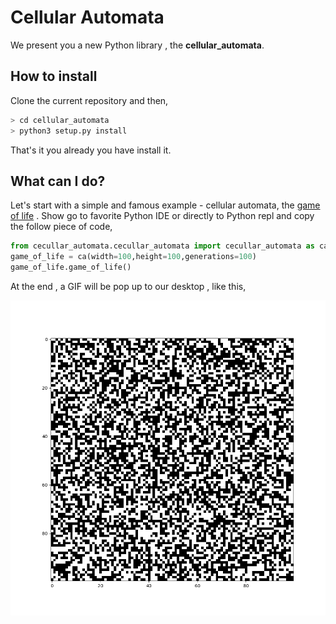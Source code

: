 # Cellular Automata

We present you a new Python library , the **cellular_automata**.

## How to install

Clone the current repository and then,

```bash
> cd cellular_automata
> python3 setup.py install
```

That's it you already you have install it.

## What can I do?

Let's start with a simple and famous example - cellular automata, the [game of life](https://en.wikipedia.org/wiki/Conway%27s_Game_of_Life) .  Show go to favorite Python IDE or directly to Python repl and copy the follow piece of code,

 ```python
from cecullar_automata.cecullar_automata import cecullar_automata as ca
game_of_life = ca(width=100,height=100,generations=100)
game_of_life.game_of_life()

 ```

At the end , a GIF will be pop up to our desktop , like this,

![Scheme](resources/game_of_life.gif)
